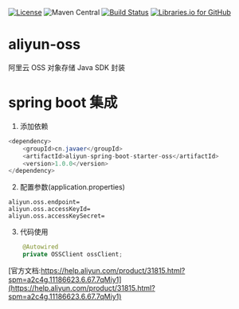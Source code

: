 [![License](https://img.shields.io/badge/License-Apache%202.0-blue.svg)](https://opensource.org/licenses/Apache-2.0)
![Maven Central](https://img.shields.io/maven-central/v/cn.javaer/aliyun-spring-boot-starter-oss.svg)
[![Build Status](https://travis-ci.org/cn-src/aliyun-oss.svg?branch=master)](https://travis-ci.org/cn-src/aliyun-oss)
[![Libraries.io for GitHub](https://img.shields.io/librariesio/github/cn-src/aliyun-oss.svg)](https://libraries.io/github/cn-src/aliyun-oss)

# aliyun-oss
阿里云 OSS 对象存储 Java SDK 封装

# spring boot 集成
1. 添加依赖
```java
<dependency>
    <groupId>cn.javaer</groupId>
    <artifactId>aliyun-spring-boot-starter-oss</artifactId>
    <version>1.0.0</version>
</dependency>
```

2. 配置参数(application.properties)
```
aliyun.oss.endpoint=
aliyun.oss.accessKeyId=
aliyun.oss.accessKeySecret=
```

3. 代码使用
```java
    @Autowired
    private OSSClient ossClient;
```

[官方文档:https://help.aliyun.com/product/31815.html?spm=a2c4g.11186623.6.67.7qMiy1](https://help.aliyun.com/product/31815.html?spm=a2c4g.11186623.6.67.7qMiy1)
